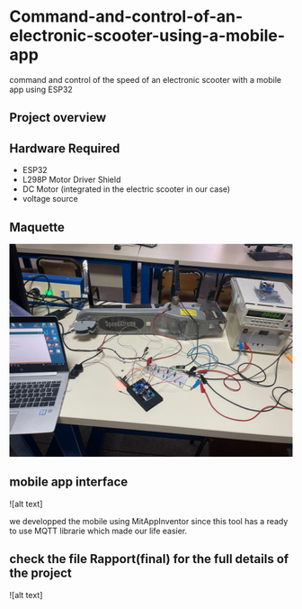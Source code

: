 # Command-and-control-of-an-electronic-scooter-using-a-mobile-app
command and control of the speed of an electronic scooter with a mobile app using ESP32

## Project overview




## Hardware Required
- ESP32
- L298P Motor Driver Shield
- DC Motor (integrated in the electric scooter in our case)
- voltage source
  

## Maquette
 ![alt text](https://github.com/activif99/Command-and-control-of-an-electronic-scooter-using-a-mobile-app/blob/main/MAQUETTE.jpeg)


## mobile app interface
![alt text]

we developped the mobile using MitAppInventor since this tool has a ready to use MQTT librarie which made our life easier.

## check the file Rapport(final) for the full details of the project
![alt text]
